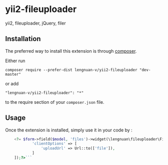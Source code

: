 yii2-fileuploader
=================
yii2, fileuploader, jQuery, filer

Installation
------------

The preferred way to install this extension is through [composer](http://getcomposer.org/download/).

Either run

```
composer require --prefer-dist lengnuan-v/yii2-fileuploader "dev-master"
```

or add

```
"lengnuan-v/yii2-fileuploader": "*"
```

to the require section of your `composer.json` file.


Usage
-----

Once the extension is installed, simply use it in your code by  :

```php
    <?= $form->field($model, 'files')->widget(\lengnuan\fileuploader\Fileuploader::className(), [
            'clientOptions' => [
                'uploadUrl' => Url::to(['file']),
            ]
    ]);?>```
